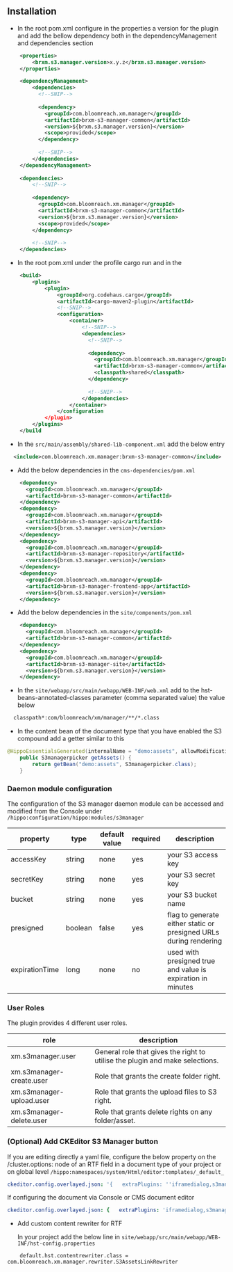 ## Installation

- In the root pom.xml configure in the properties a version for the plugin and add the bellow dependency both in the dependencyManagement and dependencies section
```xml
    <properties>
        <brxm.s3.manager.version>x.y.z</brxm.s3.manager.version>
    </properties>

    <dependencyManagement>
        <dependencies>
          <!--SNIP-->
          
          <dependency>
            <groupId>com.bloomreach.xm.manager</groupId>
            <artifactId>brxm-s3-manager-common</artifactId>
            <version>${brxm.s3.manager.version}</version>
            <scope>provided</scope>
          </dependency>
          
          <!--SNIP-->
        </dependencies>
    </dependencyManagement>
    
    <dependencies>
        <!--SNIP-->
    
        <dependency>
          <groupId>com.bloomreach.xm.manager</groupId>
          <artifactId>brxm-s3-manager-common</artifactId>
          <version>${brxm.s3.manager.version}</version>
          <scope>provided</scope>
        </dependency>
    
        <!--SNIP-->
    </dependencies>
```

- In the root pom.xml under the profile cargo run and in the 
```xml
    <build>
        <plugins>
            <plugin>
                <groupId>org.codehaus.cargo</groupId>
                <artifactId>cargo-maven2-plugin</artifactId>
                <!--SNIP-->
                <configuration>
                    <container>
                        <!--SNIP-->
                        <dependencies>
                          <!--SNIP-->
                    
                          <dependency>
                            <groupId>com.bloomreach.xm.manager</groupId>
                            <artifactId>brxm-s3-manager-common</artifactId>
                            <classpath>shared</classpath>
                          </dependency>
                    
                          <!--SNIP-->
                        </dependencies>
                    </container>
                </configuration
            </plugin>
        </plugins>
    </build
```

- In the `src/main/assembly/shared-lib-component.xml` add the below entry
```xml
  <include>com.bloomreach.xm.manager:brxm-s3-manager-common</include>
```

- Add the below dependencies in the `cms-dependencies/pom.xml`

```xml
    <dependency>
      <groupId>com.bloomreach.xm.manager</groupId>
      <artifactId>brxm-s3-manager-common</artifactId>
    </dependency>
    <dependency>
      <groupId>com.bloomreach.xm.manager</groupId>
      <artifactId>brxm-s3-manager-api</artifactId>
      <version>${brxm.s3.manager.version}</version>
    </dependency>
    <dependency>
      <groupId>com.bloomreach.xm.manager</groupId>
      <artifactId>brxm-s3-manager-repository</artifactId>
      <version>${brxm.s3.manager.version}</version>
    </dependency>
    <dependency>
      <groupId>com.bloomreach.xm.manager</groupId>
      <artifactId>brxm-s3-manager-frontend-app</artifactId>
      <version>${brxm.s3.manager.version}</version>
    </dependency>
```
- Add the below dependencies in the `site/components/pom.xml`
```xml
    <dependency>
      <groupId>com.bloomreach.xm.manager</groupId>
      <artifactId>brxm-s3-manager-common</artifactId>
    </dependency>
    <dependency>
      <groupId>com.bloomreach.xm.manager</groupId>
      <artifactId>brxm-s3-manager-site</artifactId>
      <version>${brxm.s3.manager.version}</version>
    </dependency>
```

- In the `site/webapp/src/main/webapp/WEB-INF/web.xml` add to the hst-beans-annotated-classes parameter (comma separated value) the value below
```xml
  classpath*:com/bloomreach/xm/manager/**/*.class
```

- In the content bean of the document type that you have enabled the S3 compound add a getter similar to this
```java
@HippoEssentialsGenerated(internalName = "demo:assets", allowModifications = false)
    public S3managerpicker getAssets() {
        return getBean("demo:assets", S3managerpicker.class);
    }
```
### Daemon module configuration

The configuration of the S3 manager daemon module can be accessed and modified from the Console under `/hippo:configuration/hippo:modules/s3manager`

| property | type| default value | required| description |
|--|--|--|--|--|
|accessKey | string | none | yes | your S3 access key |
|secretKey | string | none | yes | your S3 secret key |
|bucket | string | none | yes | your S3 bucket name |
|presigned | boolean | false | yes |flag to generate either static or presigned URLs during rendering |
|expirationTime | long | none | no | used with presigned true and value is expiration in minutes |

### User Roles

The plugin provides 4 different user roles.

| role | description |
|--|--|
|xm.s3manager.user|General role that gives the right to utilise the plugin and make selections. |
|xm.s3manager-create.user| Role that grants the create folder right. |
|xm.s3manager-upload.user| Role that grants the upload files to S3 right. |
|xm.s3manager-delete.user| Role that grants delete rights on any folder/asset. |
 
### (Optional) Add CKEditor S3 Manager button

If you are editing directly a yaml file, configure the below property on the /cluster.options: node of an RTF field in a document type of your project or on global level `/hippo:namespaces/system/Html/editor:templates/_default_`
```yaml
ckeditor.config.overlayed.json: '{   extraPlugins: ''iframedialog,s3manager''                 }'
```
If configuring the document via Console or CMS document editor
```yaml
ckeditor.config.overlayed.json: {   extraPlugins: 'iframedialog,s3manager'                 }
```

- Add custom content rewriter for RTF

    In your project add the below line in `site/webapp/src/main/webapp/WEB-INF/hst-config.properties`
```properties
    default.hst.contentrewriter.class = com.bloomreach.xm.manager.rewriter.S3AssetsLinkRewriter
```